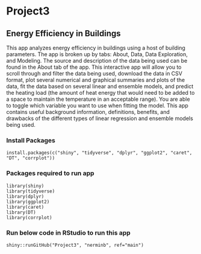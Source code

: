 # Project3

## Energy Efficiency in Buildings

This app analyzes energy efficiency in buildings using a host of building parameters. The app is broken up by tabs: About, Data, Data Exploration, and Modeling. The source and description of the data being used can be found in the About tab of the app. This interactive app will allow you to scroll through and filter the data being used, download the data in CSV format, plot several numerical and graphical summaries and plots of the data, fit the data based on several linear and ensemble models, and predict the heating load (the amount of heat energy that would need to be added to a space to maintain the temperature in an acceptable range). You are able to toggle which variable you want to use when fitting the model. This app contains useful background information, definitions, benefits, and drawbacks of the different types of linear regression and ensemble models being used.

### Install Packages

```{r}
install.packages(c("shiny", "tidyverse", "dplyr", "ggplot2", "caret", "DT", "corrplot"))
```

### Packages required to run app

```{r}
library(shiny)
library(tidyverse)
library(dplyr)
library(ggplot2)
library(caret)
library(DT)
library(corrplot)
```

### Run below code in RStudio to run this app

```{r}
shiny::runGitHub("Project3", "nerminb", ref="main")
```

